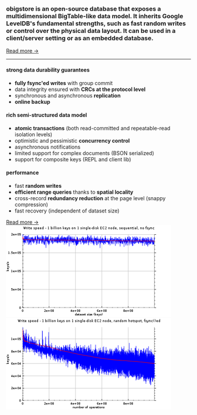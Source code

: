 

<h3>
obigstore is an open-source database that exposes a multidimensional
BigTable-like data model. It inherits Google LevelDB's fundamental strengths,
such as fast random writes or control over the physical data layout. It can be
used in a client/server setting or as an embedded database.
</h3>

<a href="doc.html">Read more →</a>

------------------

<div class="main-content row">

<div class="span4"</div>

<h4> strong data durability guarantees </h4>

<ul>
<li><strong>fully fsync'ed writes</strong> with group commit</li>
<li>data integrity ensured with <strong>CRCs at the protocol
level</strong></li>
<li>synchronous and asynchronous <strong>replication</strong></li>
<li><strong>online backup</strong></li>
</div>

<div class="span4"</div>

<h4>rich semi-structured data model</h4>
<ul>
<li><strong>atomic transactions</strong> (both read-committed and repeatable-read isolation levels)</li>
<li>optimistic and pessimistic <strong>concurrency control</strong></li>
<li>asynchronous notifications</li>
<li>limited support for complex documents (BSON serialized)</li>
<li>support for composite keys (REPL and client lib)</li>
</ul>
</div>

<div class="span4"</div>
<h4>performance</a></h4>
<ul>
<li>fast <strong>random writes</strong></li>
<li><strong>efficient range queries</strong> thanks to <strong>spatial
locality</strong></li>
<li>cross-record <strong>redundancy reduction</strong> at the page level (snappy
compression)</li>
<li>fast recovery (independent of dataset size)</li>
</ul>
<a href="benchmarks.html">Read more →</a>
</div>

</div>

<div class="row">
<div class="span6">
<a href="benchmarks.html"><img alt="1 billion writes on 1 EC2 node, sequential
no fsync" src="write-seq.png" /></a>
</div>
<div class="span6">
<a href="benchmarks.html"><img alt="1 billion writes on 1 EC2 node, random hotspot, fsync()ed" src="write-hotspot.png" /></a>
</div>
</div>

<!-- vim: set ft=markdown: -->
